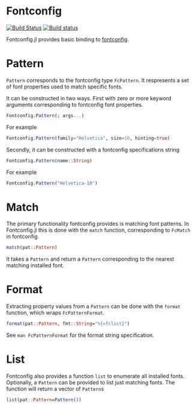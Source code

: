 # Fontconfig

[![Build Status](https://travis-ci.org/JuliaGraphics/Fontconfig.jl.svg?branch=master)](https://travis-ci.org/JuliaGraphics/Fontconfig.jl)
[![Build status](https://ci.appveyor.com/api/projects/status/iqmn3ungu9jfw4dj/branch/master?svg=true)](https://ci.appveyor.com/project/JuliaGraphics/fontconfig-jl/branch/master)


Fontconfig.jl provides basic binding to [fontconfig](http://www.freedesktop.org/wiki/Software/fontconfig/).


# Pattern

`Pattern` corresponds to the fontconfig type `FcPattern`. It respresents a set
of font properties used to match specific fonts.

It can be constructed in two ways. First with zero or more keyword arguments
corresponding to fontconfig font properties.

```julia
Fontconfig.Pattern(; args...)
```

For example
```julia
Fontconfig.Pattern(family="Helvetica", size=10, hinting=true)
```

Secondly, it can be constructed with a fontconfig specifications string
```julia
Fontconfig.Pattern(name::String)
```

For example
```julia
Fontconfig.Pattern("Helvetica-10")
```

# Match

The primary functionality fontconfig provides is matching font patterns. In
Fontconfig.jl this is done with the `match` function, corresponding to `FcMatch`
in fontconfig.
```julia
match(pat::Pattern)
```

It takes a `Pattern` and return a `Pattern` corresponding to the nearest
matching installed font.


# Format

Extracting property values from a `Pattern` can be done with the `format`
function, which wraps `FcPatternFormat`.

```julia
format(pat::Pattern, fmt::String="%{=fclist}")
```

See `man FcPatternFormat` for the format string specification.


# List

Fontconfig also provides a function `list` to enumerate all installed
fonts. Optionally, a `Pattern` can be provided to list just matching fonts. The
function will return a vector of `Pattern`s

```julia
list(pat::Pattern=Pattern())
```

